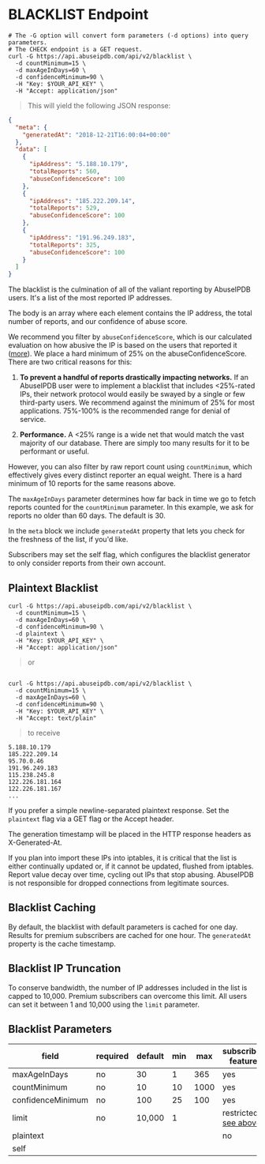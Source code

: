 # BLACKLIST Endpoint

```shell
# The -G option will convert form parameters (-d options) into query parameters.
# The CHECK endpoint is a GET request.
curl -G https://api.abuseipdb.com/api/v2/blacklist \
  -d countMinimum=15 \
  -d maxAgeInDays=60 \
  -d confidenceMinimum=90 \
  -H "Key: $YOUR_API_KEY" \
  -H "Accept: application/json"
```

> This will yield the following JSON response:

```json
{
  "meta": {
    "generatedAt": "2018-12-21T16:00:04+00:00"
  },
  "data": [
    {
      "ipAddress": "5.188.10.179",
      "totalReports": 560,
      "abuseConfidenceScore": 100
    },
    {
      "ipAddress": "185.222.209.14",
      "totalReports": 529,
      "abuseConfidenceScore": 100
    },
    {
      "ipAddress": "191.96.249.183",
      "totalReports": 325,
      "abuseConfidenceScore": 100
    }
  ]
}
```

The blacklist is the culmination of all of the valiant reporting by AbuseIPDB users. It's a list of the most reported IP addresses.

The body is an array where each element contains the IP address, the total number of reports, and our confidence of abuse score.

We recommend you filter by `abuseConfidenceScore`, which is our calculated evaluation on how abusive the IP is based on the users that reported it ([more](https://www.abuseipdb.com/faq.html#confidence)). We place a hard minimum of 25% on the abuseConfidenceScore. There are two critical reasons for this:

1. **To prevent a handful of reports drastically impacting networks.** If an AbuseIPDB user were to implement a blacklist that includes <25%-rated IPs, their network protocol would easily be swayed by a single or few third-party users. We recommend against the minimum of 25% for most applications. 75%-100% is the recommended range for denial of service.

2. **Performance.** A <25% range is a wide net that would match the vast majority of our database. There are simply too many results for it to be performant or useful.

However, you can also filter by raw report count using `countMinimum`, which effectively gives every distinct reporter an equal weight. There is a hard minimum of 10 reports for the same reasons above.

The `maxAgeInDays` parameter determines how far back in time we go to fetch reports counted for the `countMinimum` parameter.
In this example, we ask for reports no older than 60 days. The default is 30.

In the `meta` block we include `generatedAt` property that lets you check for the freshness of the list, if you'd like.

Subscribers may set the self flag, which configures the blacklist generator to only consider reports from their own account.

## Plaintext Blacklist

```shell
curl -G https://api.abuseipdb.com/api/v2/blacklist \
  -d countMinimum=15 \
  -d maxAgeInDays=60 \
  -d confidenceMinimum=90 \
  -d plaintext \
  -H "Key: $YOUR_API_KEY" \
  -H "Accept: application/json"
```
> or

```shell

curl -G https://api.abuseipdb.com/api/v2/blacklist \
  -d countMinimum=15 \
  -d maxAgeInDays=60 \
  -d confidenceMinimum=90 \
  -H "Key: $YOUR_API_KEY" \
  -H "Accept: text/plain"
```

> to receive

```
5.188.10.179
185.222.209.14
95.70.0.46
191.96.249.183
115.238.245.8
122.226.181.164
122.226.181.167
...
```

If you prefer a simple newline-separated plaintext response. Set the `plaintext` flag via a GET flag or the Accept header.

The generation timestamp will be placed in the HTTP response headers as X-Generated-At.

<aside class="warning">
If you plan into import these IPs into iptables, it is critical that the list is either continually updated or, if it cannot be updated, flushed from iptables. Report value decay over time, cycling out IPs that stop abusing. AbuseIPDB is not responsible for dropped connections from legitimate sources.</aside>

## Blacklist Caching

By default, the blacklist with default parameters is cached for one day. Results for premium subscribers are cached for one hour. The `generatedAt` property is the cache timestamp.

## Blacklist IP Truncation

To conserve bandwidth, the number of IP addresses included in the list is capped to 10,000. Premium subscribers can overcome this limit. All users can set it between 1 and 10,000 using the `limit` parameter.

## Blacklist Parameters

| field             | required | default | min | max  | subscriber feature                                |
|-------------------|----------|---------|-----|------|---------------------------------------------------|
| maxAgeInDays      | no       | 30      | 1   | 365  | yes                                               |
| countMinimum      | no       | 10      | 10  | 1000 | yes                                               |
| confidenceMinimum | no       | 100     | 25  | 100  | yes                                               |
| limit             | no       | 10,000  | 1   |      | restricted, [see above](#blacklist-ip-truncation) |
| plaintext         |          |         |     |      | no                                                |
| self              |          |         |     |      |                                                   |
